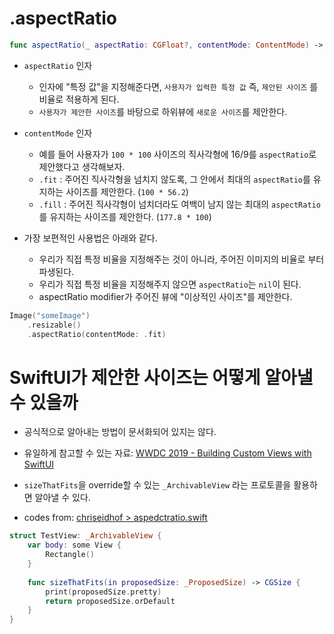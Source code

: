 # .aspectRatio

```swift
func aspectRatio(_ aspectRatio: CGFloat?, contentMode: ContentMode) -> some View { }
```
- `aspectRatio` 인자
    -  인자에 "특정 값"을 지정해준다면, `사용자가 입력한 특정 값` 즉, `제안된 사이즈` 를 비율로 적용하게 된다.
    - `사용자가 제안한 사이즈`를 바탕으로 하위뷰에 `새로운 사이즈`를 제안한다.
- `contentMode` 인자
    - 예를 들어 사용자가 `100 * 100` 사이즈의 직사각형에 16/9를 `aspectRatio`로 제안했다고 생각해보자.
    - `.fit` : 주어진 직사각형을 넘치지 않도록, 그 안에서 최대의 `aspectRatio`를 유지하는 사이즈를 제안한다. (`100 * 56.2`)
    - `.fill` : 주어진 직사각형이 넘치더라도 여백이 남지 않는 최대의 `aspectRatio`를 유지하는 사이즈를 제안한다. (`177.8 * 100`)

- 가장 보편적인 사용법은 아래와 같다.
    - 우리가 직접 특정 비율을 지정해주는 것이 아니라, 주어진 이미지의 비율로 부터 파생된다.
    - 우리가 직접 특정 비율을 지정해주지 않으면 `aspectRatio`는 `nil`이 된다.
    - aspectRatio modifier가 주어진 뷰에 "이상적인 사이즈"를 제안한다.
```swift
Image("someImage")
    .resizable()
    .aspectRatio(contentMode: .fit)
```

# SwiftUI가 제안한 사이즈는 어떻게 알아낼 수 있을까
- 공식적으로 알아내는 방법이 문서화되어 있지는 않다.
- 유일하게 참고할 수 있는 자료: [WWDC 2019 - Building Custom Views with SwiftUI](https://developer.apple.com/videos/play/wwdc2019/237/)

- `sizeThatFits`을 override할 수 있는 `_ArchivableView` 라는 프로토콜을 활용하면 알아낼 수 있다.
- codes from: [chriseidhof > aspedctratio.swift](https://gist.github.com/chriseidhof/26151294fbceeca21eb1f857372cfd0f#file-aspectratio-swift)

```swift
struct TestView: _ArchivableView {
    var body: some View {
        Rectangle()
    }
    
    func sizeThatFits(in proposedSize: _ProposedSize) -> CGSize {
        print(proposedSize.pretty)
        return proposedSize.orDefault
    }
}

```
